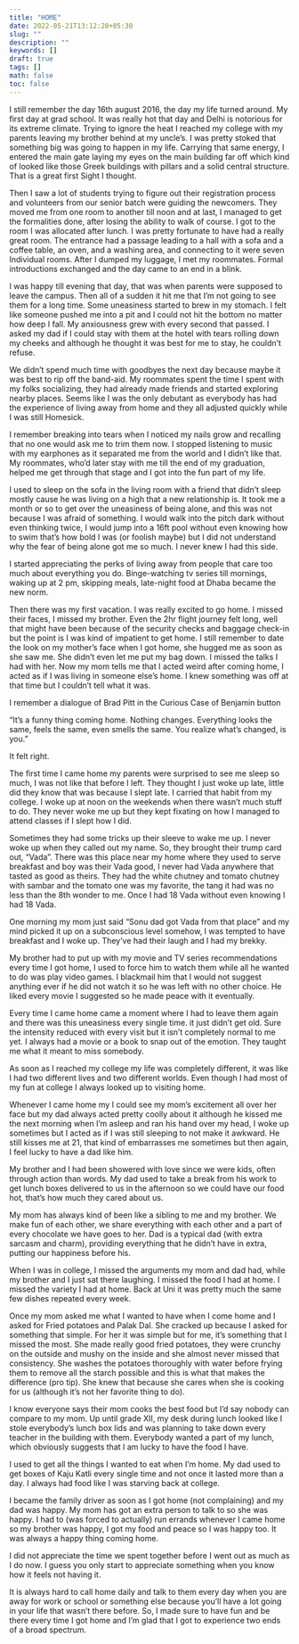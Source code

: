 ```yaml
---
title: "HOME"
date: 2022-05-21T13:12:28+05:30
slug: ""
description: ""
keywords: []
draft: true
tags: []
math: false
toc: false
---
```


I still remember the day 16th august 2016, the day my life turned around. My first day at grad school. It was really hot that day and Delhi is notorious for its extreme climate. Trying to ignore the heat I reached my college with my parents leaving my brother behind at my uncle’s. I was pretty stoked that something big was going to happen in my life. Carrying that same energy, I entered the main gate laying my eyes on the main building far off which kind of looked like those Greek buildings with pillars and a solid central structure. That is a great first Sight I thought.

Then I saw a lot of students trying to figure out their registration process and volunteers from our senior batch were guiding the newcomers. They moved me from one room to another till noon and at last, I managed to get the formalities done, after losing the ability to walk of course. I got to the room I was allocated after lunch. I was pretty fortunate to have had a really great room. The entrance had a passage leading to a hall with a sofa and a coffee table, an oven, and a washing area, and connecting to it were seven Individual rooms. After I dumped my luggage, I met my roommates. Formal introductions exchanged and the day came to an end in a blink.

I was happy till evening that day, that was when parents were supposed to leave the campus. Then all of a sudden it hit me that I’m not going to see them for a long time. Some uneasiness started to brew in my stomach. I felt like someone pushed me into a pit and I could not hit the bottom no matter how deep I fall. My anxiousness grew with every second that passed. I asked my dad if I could stay with them at the hotel with tears rolling down my cheeks and although he thought it was best for me to stay, he couldn’t refuse.

We didn’t spend much time with goodbyes the next day because maybe it was best to rip off the band-aid. My roommates spent the time I spent with my folks socializing, they had already made friends and started exploring nearby places. Seems like I was the only debutant as everybody has had the experience of living away from home and they all adjusted quickly while I was still Homesick.

I remember breaking into tears when I noticed my nails grow and recalling that no one would ask me to trim them now. I stopped listening to music with my earphones as it separated me from the world and I didn’t like that. My roommates, who’d later stay with me till the end of my graduation, helped me get through that stage and I got into the fun part of my life.

I used to sleep on the sofa in the living room with a friend that didn’t sleep mostly cause he was living on a high that a new relationship is. It took me a month or so to get over the uneasiness of being alone, and this was not because I was afraid of something. I would walk into the pitch dark without even thinking twice, I would jump into a 16ft pool without even knowing how to swim that’s how bold I was (or foolish maybe) but I did not understand why the fear of being alone got me so much. I never knew I had this side.

I started appreciating the perks of living away from people that care too much about everything you do. Binge-watching tv series till mornings, waking up at 2 pm, skipping meals, late-night food at Dhaba became the new norm.

Then there was my first vacation. I was really excited to go home. I missed their faces, I missed my brother. Even the 2hr flight journey felt long, well that might have been because of the security checks and baggage check-in but the point is I was kind of impatient to get home. I still remember to date the look on my mother’s face when I got home, she hugged me as soon as she saw me. She didn’t even let me put my bag down. I missed the talks I had with her. Now my mom tells me that I acted weird after coming home, I acted as if I was living in someone else’s home. I knew something was off at that time but I couldn’t tell what it was.

I remember a dialogue of Brad Pitt in the Curious Case of Benjamin button

“It’s a funny thing coming home. Nothing changes. Everything looks the same, feels the same, even smells the same. You realize what’s changed, is you.”

It felt right.

The first time I came home my parents were surprised to see me sleep so much, I was not like that before I left. They thought I just woke up late, little did they know that was because I slept late. I carried that habit from my college. I woke up at noon on the weekends when there wasn’t much stuff to do. They never woke me up but they kept fixating on how I managed to attend classes if I slept how I did.

Sometimes they had some tricks up their sleeve to wake me up. I never woke up when they called out my name. So, they brought their trump card out, “Vada”. There was this place near my home where they used to serve breakfast and boy was their Vada good, I never had Vada anywhere that tasted as good as theirs. They had the white chutney and tomato chutney with sambar and the tomato one was my favorite, the tang it had was no less than the 8th wonder to me. Once I had 18 Vada without even knowing I had 18 Vada.

One morning my mom just said “Sonu dad got Vada from that place” and my mind picked it up on a subconscious level somehow, I was tempted to have breakfast and I woke up. They’ve had their laugh and I had my brekky.

My brother had to put up with my movie and TV series recommendations every time I got home, I used to force him to watch them while all he wanted to do was play video games. I blackmail him that I would not suggest anything ever if he did not watch it so he was left with no other choice. He liked every movie I suggested so he made peace with it eventually.

Every time I came home came a moment where I had to leave them again and there was this uneasiness every single time. it just didn’t get old. Sure the intensity reduced with every visit but it isn’t completely normal to me yet. I always had a movie or a book to snap out of the emotion. They taught me what it meant to miss somebody.

As soon as I reached my college my life was completely different, it was like I had two different lives and two different worlds. Even though I had most of my fun at college I always looked up to visiting home.

Whenever I came home my I could see my mom’s excitement all over her face but my dad always acted pretty coolly about it although he kissed me the next morning when I’m asleep and ran his hand over my head, I woke up sometimes but I acted as if I was still sleeping to not make it awkward. He still kisses me at 21, that kind of embarrasses me sometimes but then again, I feel lucky to have a dad like him.

My brother and I had been showered with love since we were kids, often through action than words. My dad used to take a break from his work to get lunch boxes delivered to us in the afternoon so we could have our food hot, that’s how much they cared about us.

My mom has always kind of been like a sibling to me and my brother. We make fun of each other, we share everything with each other and a part of every chocolate we have goes to her. Dad is a typical dad (with extra sarcasm and charm), providing everything that he didn’t have in extra, putting our happiness before his.

When I was in college, I missed the arguments my mom and dad had, while my brother and I just sat there laughing. I missed the food I had at home. I missed the variety I had at home. Back at Uni it was pretty much the same few dishes repeated every week.

Once my mom asked me what I wanted to have when I come home and I asked for Fried potatoes and Palak Dal. She cracked up because I asked for something that simple. For her it was simple but for me, it’s something that I missed the most. She made really good fried potatoes, they were crunchy on the outside and mushy on the inside and she almost never missed that consistency. She washes the potatoes thoroughly with water before frying them to remove all the starch possible and this is what that makes the difference (pro tip). She knew that because she cares when she is cooking for us (although it’s not her favorite thing to do).

I know everyone says their mom cooks the best food but I’d say nobody can compare to my mom. Up until grade XII, my desk during lunch looked like I stole everybody’s lunch box lids and was planning to take down every teacher in the building with them. Everybody wanted a part of my lunch, which obviously suggests that I am lucky to have the food I have.

I used to get all the things I wanted to eat when I’m home. My dad used to get boxes of Kaju Katli every single time and not once it lasted more than a day. I always had food like I was starving back at college.

I became the family driver as soon as I got home (not complaining) and my dad was happy. My mom has got an extra person to talk to so she was happy. I had to (was forced to actually) run errands whenever I came home so my brother was happy, I got my food and peace so I was happy too. It was always a happy thing coming home.

I did not appreciate the time we spent together before I went out as much as I do now. I guess you only start to appreciate something when you know how it feels not having it.

It is always hard to call home daily and talk to them every day when you are away for work or school or something else because you’ll have a lot going in your life that wasn’t there before. So, I made sure to have fun and be there every time I got home and I’m glad that I got to experience two ends of a broad spectrum.